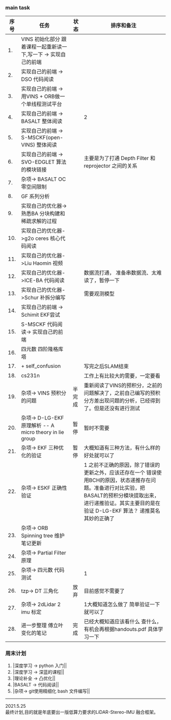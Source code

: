 <!--
 * @Author: Liu Weilong
 * @Date: 2021-05-24 08:05:08
 * @LastEditors: Liu Weilong
 * @LastEditTime: 2021-05-29 12:28:56
 * @Description: 
-->

### main task

序号|任务|状态|排序和备注
---|---|---|---
1.  |VINS 初始化部分 跟着课程一起重新读一下,写一下 -> 实现自己的前端||
2.  |实现自己的前端  -> DSO 代码阅读||
3.  |实现自己的前端 -> 用VINS + ORB做一个单线程测试平台 ||
4.  |实现自己的前端 -> BASALT 整体阅读||2
5.  |实现自己的前端 -> S-MSCKF(open-VINS) 整体阅读||
6.  |实现自己的前端 -> SVO-EDGLET 算法的模块链接||主要是为了打通 Depth Filter 和 reprojector 之间的关系
7.  |杂项-> BASALT OC 零空间限制||
8.  |GF 系列分析 ||
9.  |实现自己的优化器-> 熟悉BA 分块构建和稀疏求解的过程||
10. |实现自己的优化器->g2o ceres 核心代码阅读||
11. |实现自己的优化器->Liu Haomin 视频 ||
12. |实现自己的优化器->ICE-BA 代码阅读||数据流打通， 准备串数据流、太难读了，暂停一下
13. |实现自己的优化器->Schur 补拆分编写||需要观测模型
14. |实现自己的前端 -> Schimit EKF尝试||
15. |S-MSCKF 代码阅读-> 实现自己的前端||
16. |四元数 四阶隆格库塔||
17. |+ self_confusion ||写完之后SLAM结束
18. |cs231n||工作上有比较大的需要，一定要看
19. |杂项-> VINS 预积分的问题 |半完成| 重新阅读了VINS的预积分，之前的问题解决了，之前自己编写的预积分方差出现问题的分析，已经得到了。但是还没有进行测试
20. |杂项-> D-LG-EKF 原理解析 -- A micro theory in lie group|暂停|暂时不需要
21. |杂项-> EKF 三种优化的验证|暂停| 大概知道有三种方法，有什么样的好处就可以了
22. |杂项-> ESKF 正确性验证||1 之前不正确的原因，除了错误的更新之外，应该还存在一个 错误使用BCH的原因，状态递推存在问题。准备进行对比实验，把BASALT的预积分模块提取出来，进行递推验证。其实主要目的是在验证 D-LG-EKF 算法？ 递推莫名其妙的正确了
23. |杂项-> ORB Spinning tree 维护 笔记更新||
24. |杂项-> Partial Filter原理||
25. |杂项-> 四元数 代码测试||1 
26. |tzp-> DT 三角化|放弃|目前感觉不需要了
27. |杂项-> 2dLidar 2 imu 标定||1大概知道怎么做了 简单验证一下就可以了
28. |进一步整理 傅立叶变化的笔记|完成|已经大概知道应该看什么 查什么，有机会再根据handouts.pdf 具体学习一下

### 周末计划
1. |深度学习 -> python 入门||
2. |深度学习 -> 深蓝的课程||
3. |理论补全 -> 凸优化||
4. |BASALT -> 代码阅读||
5. |杂项-> git使用精细化 bash 文件编写||

-----

2021.5.25<br>
最终计划,目的就是年底要出一版低算力要求的LiDAR-Stereo-IMU 融合框架。
